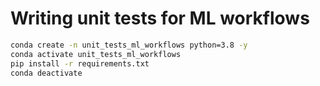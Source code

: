 # __Writing unit tests for ML workflows__

```bash
conda create -n unit_tests_ml_workflows python=3.8 -y
conda activate unit_tests_ml_workflows
pip install -r requirements.txt
conda deactivate
```